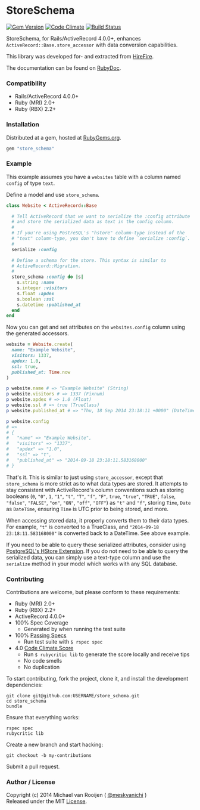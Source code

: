# StoreSchema

[![Gem Version](https://badge.fury.io/rb/store_schema.svg)](http://badge.fury.io/rb/store_schema)
[![Code Climate](https://codeclimate.com/github/meskyanichi/store_schema.png)](https://codeclimate.com/github/meskyanichi/store_schema)
[![Build Status](https://travis-ci.org/meskyanichi/store_schema.svg)](https://travis-ci.org/meskyanichi/store_schema)

StoreSchema, for Rails/ActiveRecord 4.0.0+, enhances `ActiveRecord::Base.store_accessor` with data conversion capabilities.

This library was developed for- and extracted from [HireFire].

The documentation can be found on [RubyDoc].


### Compatibility

- Rails/ActiveRecord 4.0.0+
- Ruby (MRI) 2.0+
- Ruby (RBX) 2.2+


### Installation

Distributed at a gem, hosted at [RubyGems.org].

```rb
gem "store_schema"
```


### Example

This example assumes you have a `websites` table with a column named
`config` of type `text`.

Define a model and use `store_schema`.

```rb
class Website < ActiveRecord::Base

  # Tell ActiveRecord that we want to serialize the :config attribute
  # and store the serialized data as text in the config column.
  #
  # If you're using PostreSQL's "hstore" column-type instead of the
  # "text" column-type, you don't have to define `serialize :config`.
  #
  serialize :config

  # Define a schema for the store. This syntax is similar to
  # ActiveRecord::Migration.
  #
  store_schema :config do |s|
    s.string :name
    s.integer :visitors
    s.float :apdex
    s.boolean :ssl
    s.datetime :published_at
  end
end
```

Now you can get and set attributes on the `websites.config` column using
the generated accessors.

```rb
website = Website.create(
  name: "Example Website",
  visitors: 1337,
  apdex: 1.0,
  ssl: true,
  published_at: Time.now
)

p website.name # => "Example Website" (String)
p website.visitors # => 1337 (Fixnum)
p website.apdex # => 1.0 (Float)
p website.ssl # => true (TrueClass)
p website.published_at # => "Thu, 18 Sep 2014 23:18:11 +0000" (DateTime)

p website.config
# =>
# {
#   "name" => "Example Website",
#   "visitors" => "1337",
#   "apdex" => "1.0",
#   "ssl" => "t",
#   "published_at" => "2014-09-18 23:18:11.583168000"
# }
```

That's it. This is similar to just using `store_accessor`, except that
`store_schema` is more strict as to what data types are stored. It attempts
to stay consistent with ActiveRecord's column conventions such as storing
booleans (`0`, `"0"`, `1`, `"1"`, `"t"`, `"T"`, `"f"`, `"F"`, `true`,
`"true"`, `"TRUE"`, `false`, `"false"`, `"FALSE"`, `"on"`, `"ON"`, `"off"`,
`"OFF"`) as `"t"` and `"f"`, storing `Time`, `Date` as `DateTime`,
ensuring `Time` is UTC prior to being stored, and more.

When accessing stored data, it properly converts them to their data types.
For example, `"t"` is converted to a TrueClass, and
`"2014-09-18 23:18:11.583168000"` is converted back to a DateTime.
See above example.

If you need to be able to query these serialized attributes,
consider using [PostgreSQL's HStore Extension]. If you do not need to
be able to query the serialized data, you can simply use a text-type column
and use the `serialize` method in your model which works with any SQL database.


### Contributing

Contributions are welcome, but please conform to these requirements:

- Ruby (MRI) 2.0+
- Ruby (RBX) 2.2+
- ActiveRecord 4.0.0+
- 100% Spec Coverage
  - Generated by when running the test suite
- 100% [Passing Specs]
  - Run test suite with `$ rspec spec`
- 4.0 [Code Climate Score]
  - Run `$ rubycritic lib` to generate the score locally and receive tips
  - No code smells
  - No duplication

To start contributing, fork the project, clone it, and install the development dependencies:

```
git clone git@github.com:USERNAME/store_schema.git
cd store_schema
bundle
```

Ensure that everything works:

```
rspec spec
rubycritic lib
```

Create a new branch and start hacking:

```
git checkout -b my-contributions
```

Submit a pull request.


### Author / License

Copyright (c) 2014 Michael van Rooijen ( [@meskyanichi] )<br />
Released under the MIT [License].

[@meskyanichi]: https://twitter.com/meskyanichi
[HireFire]: http://hirefire.io
[Passing Specs]: https://travis-ci.org/meskyanichi/store_schema
[Code Climate Score]: https://codeclimate.com/github/meskyanichi/store_schema
[RubyDoc]: http://rubydoc.info/gems/store_schema
[License]: https://github.com/meskyanichi/store_schema/blob/master/LICENSE
[RubyGems.org]: https://rubygems.org/gems/store_schema
[PostgreSQL's HStore Extension]: http://www.postgresql.org/docs/9.3/static/hstore.html
